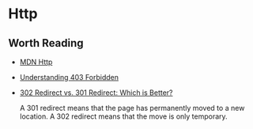 # Http

## Worth Reading

- [MDN Http](https://developer.mozilla.org/en-US/docs/Web/HTTP)
- [Understanding 403 Forbidden](http://www.dirv.me/blog/2011/07/18/understanding-403-forbidden/index.html)
- [302 Redirect vs. 301 Redirect: Which is Better?](https://www.hochmanconsultants.com/301-vs-302-redirect/)

    A 301 redirect means that the page has permanently moved to a new location. A 302 redirect means that the move is only temporary.
